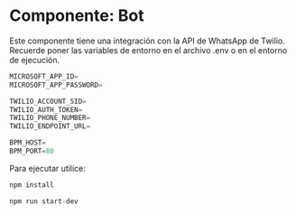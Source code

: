 # Componente: Bot

Este componente tiene una integración con la API de WhatsApp de Twilio.
Recuerde poner las variables de entorno en el archivo .env o en el entorno de ejecución.

```javascript
MICROSOFT_APP_ID=
MICROSOFT_APP_PASSWORD=

TWILIO_ACCOUNT_SID=
TWILIO_AUTH_TOKEN=
TWILIO_PHONE_NUMBER=
TWILIO_ENDPOINT_URL=

BPM_HOST=
BPM_PORT=80
```

Para ejecutar utilice:

```javascript
npm install

npm run start-dev
```